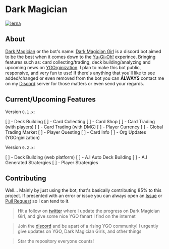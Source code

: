 # Dark Magician

[![lerna](https://img.shields.io/badge/maintained%20with-lerna-cc00ff.svg)](https://lerna.js.org/)

## About

[Dark Magician](https://github.com/whoastonic/DarkMagician) or the bot's name: [Dark Magician Girl](https://discord.com/oauth2/authorize?client_id=494643169091387402&scope=bot&permissions=2147863616) is a discord bot aimed to be the best when it comes down to the [Yu-Gi-Oh!](https://www.yugioh.com/) experince. Bringing
features such as: card collecting/trading, deck building/analyzing and upcoming news on [YGOrginization](https://ygorganization.com). I plan to make this bot public, responsive, and very
fun to use! If there's anything that you'll like to see added/changed or even removed from the bot you can **ALWAYS** contact me on my [Discord](https://discord.gg/PjRbWMH) server for those
matters or even send your regards.

## Current/Upcoming Features

Version `0.1.x`:

[ ] - Deck Building
[ ] - Card Collecting
[ ] - Card Shop
[ ] - Card Trading (with players)
[ ] - Card Trading (with DMG)
[ ] - Player Currency
[ ] - Global Trading Market
[ ] - Player Questing
[ ] - Card Info
[ ] - Org Updates (YGOrginization)

Version `0.2.x`:

[ ] - Deck Building (web platform)
[ ] - A.I Auto Deck Building
[ ] - A.I Generated Stratergies
[ ] - Player Stratergies

## Contributing

Well... Mainly by just using the bot, that's basically contributing 85% to this project. If presented with an error or issue you can always open an [Issue](https://github.com/whoastonic/DarkMagician/issues)
or [Pull Request](https://github.com/whoastonic/DarkMagician/pulls) so I can tend to it.

> Hit a follow on [twitter](https://twitter.com/whoastonic) where I update the progress on Dark Magician Girl, and give some nice YGO fanart I find on the internet

> Join the [discord](https://discord.com/invite/PjRbWMH) and be apart of a rising YGO community! I urgently give updates on YGO, Dark Magician Girls, and other things

> Star the repository everyone counts!
